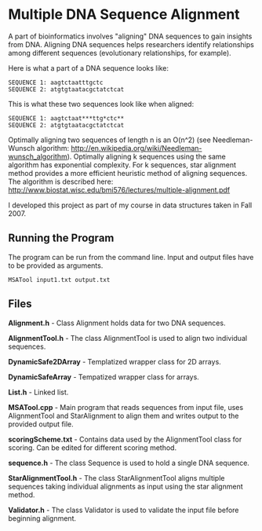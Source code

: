 Multiple DNA Sequence Alignment
===============================

A part of bioinformatics involves "aligning" DNA sequences to gain insights from DNA. Aligning DNA sequences helps researchers identify relationships among different sequences (evolutionary relationships, for example).

Here is what a part of a DNA sequence looks like:

    SEQUENCE 1: aagtctaatttgctc
    SEQUENCE 2: atgtgtaatacgctatctcat

This is what these two sequences look like when aligned:

    SEQUENCE 1: aagtctaat***ttg*ctc**
    SEQUENCE 2: atgtgtaatacgctatctcat

Optimally aligning two sequences of length n is an O(n^2) (see Needleman-Wunsch algorithm: http://en.wikipedia.org/wiki/Needleman-wunsch_algorithm). Optimally aligning k sequences using the same algorithm has exponential complexity. For k sequences, star alignment method provides a more efficient heuristic method of aligning sequences. The algorithm is described here: http://www.biostat.wisc.edu/bmi576/lectures/multiple-alignment.pdf

I developed this project as part of my course in data structures taken in Fall 2007.

Running the Program
-------------------

The program can be run from the command line. Input and output files have to be provided as arguments.

`MSATool input1.txt output.txt`

Files
-----

**Alignment.h** - Class Alignment holds data for two DNA sequences.

**AlignmentTool.h** - The class AlignmentTool is used to align two individual sequences.

**DynamicSafe2DArray** - Templatized wrapper class for 2D arrays.

**DynamicSafeArray** - Tempatized wrapper class for arrays.

**List.h** - Linked list.

**MSATool.cpp** - Main program that reads sequences from input file, uses AlignmentTool and StarAlignment to align them and writes output to the provided output file.

**scoringScheme.txt** - Contains data used by the AlignmentTool class for scoring. Can be edited for different scoring method.

**sequence.h** - The class Sequence is used to hold a single DNA sequence.

**StarAlignmentTool.h** - The class StarAlignmentTool aligns multiple sequences taking individual alignments as input using the star alignment method.

**Validator.h** - The class Validator is used to validate the input file before beginning alignment.
